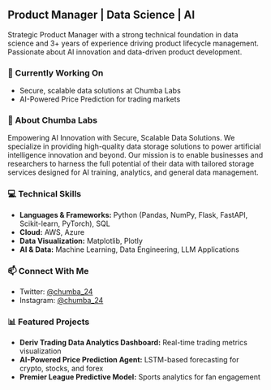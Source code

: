 ## Product Manager | Data Science | AI

Strategic Product Manager with a strong technical foundation in data science and 3+ years of experience driving product lifecycle management. Passionate about AI innovation and data-driven product development.

### 🔭 Currently Working On
- Secure, scalable data solutions at Chumba Labs
- AI-Powered Price Prediction for trading markets

### 💼 About Chumba Labs
Empowering AI Innovation with Secure, Scalable Data Solutions. We specialize in providing high-quality data storage solutions to power artificial intelligence innovation and beyond. Our mission is to enable businesses and researchers to harness the full potential of their data with tailored storage services designed for AI training, analytics, and general data management.

### 💻 Technical Skills
- **Languages & Frameworks:** Python (Pandas, NumPy, Flask, FastAPI, Scikit-learn, PyTorch), SQL
- **Cloud:** AWS, Azure
- **Data Visualization:** Matplotlib, Plotly
- **AI & Data:** Machine Learning, Data Engineering, LLM Applications

### 📫 Connect With Me
- Twitter: [@chumba_24](https://twitter.com/chumba_24)
- Instagram: [@chumba_24](https://instagram.com/chumba_24)

### 📊 Featured Projects
- **Deriv Trading Data Analytics Dashboard:** Real-time trading metrics visualization
- **AI-Powered Price Prediction Agent:** LSTM-based forecasting for crypto, stocks, and forex
- **Premier League Predictive Model:** Sports analytics for fan engagement
